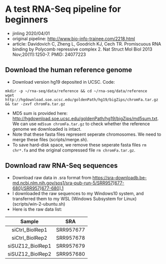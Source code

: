 # A test RNA-Seq pipeline for beginners
- jinling 2020/04/01
- original pipeline: http://www.bio-info-trainee.com/2218.html
- article: Davidovich C, Zheng L, Goodrich KJ, Cech TR. Promiscuous RNA binding by Polycomb repressive complex 2. Nat Struct Mol Biol 2013 Nov;20(11):1250-7. PMID: 24077223

## Download the human reference genome
- Download version hg19 deposited in UCSC. Code:
```
mkdir -p ~/rna-seq/data/reference && cd ~/rna-seq/data/reference
wget http://hgdownload.soe.ucsc.edu/goldenPath/hg19/bigZips/chromFa.tar.gz && tar -zxvf chromFa.tar.gz
```
- MD5 sum is provided here: http://hgdownload.soe.ucsc.edu/goldenPath/hg19/bigZips/md5sum.txt. We can use `md5sum chromFa.tar.gz` to check whether the reference genome we downloaded is intact.
- Note that these fasta files represent seperate chromosomes. We need to merge these files (scripts/merge.sh). 
- To save hard-disk space, we remove these seperate fasta files `rm chr*.fa` and the original compressed file `rm chromFa.tar.gz`.

## Download raw RNA-Seq sequences
- Download raw data in .sra format from https://sra-downloadb.be-md.ncbi.nlm.nih.gov/sos1/sra-pub-run-5/SRR957[677-680]/SRR957[677-680].1
- I downloaded the raw sequences to my Windows10 system, and transferred them to my WSL (Windows Subsystem for Linux) (scripts/win-2-ubuntu.sh)
- Here is the raw data list:

| Sample | SRA |
| :--: | :--: |
| siCtrl_BiolRep1 | SRR957677 |
| siCtrl_BiolRep2 | SRR957678 |
| siSUZ12_BiolRep1 | SRR957679 |
| siSUZ12_BiolRep2 | SRR957680 |